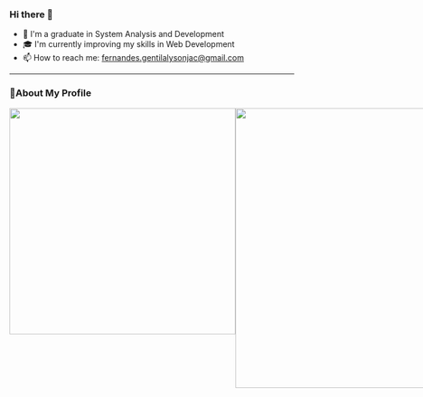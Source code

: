 ### Hi there 👋

- 🔭 I'm a graduate in System Analysis and Development
- 🎓 I'm currently improving my skills in Web Development
- 📫 How to reach me: fernandes.gentilalysonjac@gmail.com

*** 
### 🌵About My Profile 
<section style="display: flex; justfiy-content: space-around;">
<img width="400px" align="center" src="https://github-readme-stats.vercel.app/api/top-langs/?username=gentil-eilison&hide=html&layout=compact&theme=dark" />
<img width="495px" align="center" src="https://github-readme-stats.vercel.app/api?username=gentil-eilison11&theme=dark" />
</section>

<!--
**gentil-eilison/gentil-eilison** is a ✨ _special_ ✨ repository because its `README.md` (this file) appears on your GitHub profile.

Here are some ideas to get you started:

- 🔭 I’m currently working on ...
- 🌱 I’m currently learning ...
- 👯 I’m looking to collaborate on ...
- 🤔 I’m looking for help with ...
- 💬 Ask me about ...
- 📫 How to reach me: ...
- 😄 Pronouns: ...
- ⚡ Fun fact: ...
-->
